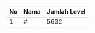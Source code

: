 | No | Nama            | Jumlah Level |
|----|-----------------|--------------|
| 1  | #    |    5632        |
